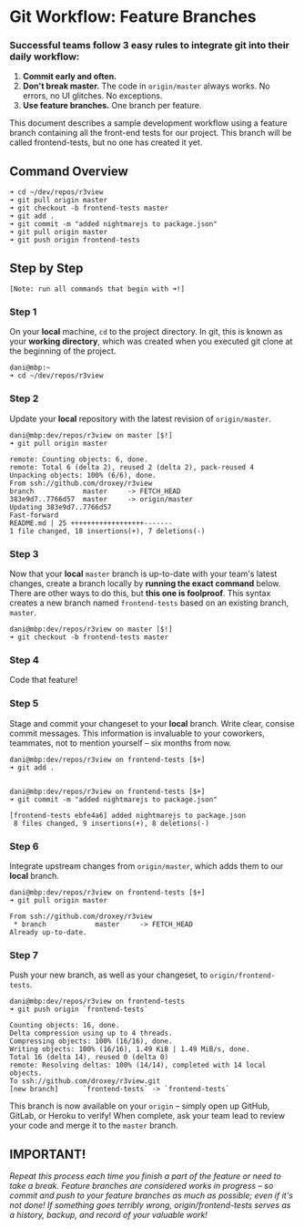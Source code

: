 # Git Workflow: Feature Branches

### Successful teams follow 3 easy rules to integrate git into their daily workflow:
  1. **Commit early and often.**
  1. **Don't break master.** The code in `origin/master` always works. No errors, no UI glitches. No exceptions.
  1. **Use feature branches.** One branch per feature.


This document describes a sample development workflow using a feature branch containing all the front-end tests for our project. This branch will be called frontend-tests, but no one has created it yet.



## Command Overview

```
➜ cd ~/dev/repos/r3view
➜ git pull origin master
➜ git checkout -b frontend-tests master
➜ git add .
➜ git commit -m "added nightmarejs to package.json"
➜ git pull origin master
➜ git push origin frontend-tests
```

## Step by Step
`[Note: run all commands that begin with ➜!]`


### Step 1
On your **local** machine, `cd` to the project directory. In git, this is known as your **working directory**, which was created when you executed git clone at the beginning of the project.

```
dani@mbp:~
➜ cd ~/dev/repos/r3view
```

### Step 2
Update your **local** repository with the latest revision of `origin/master`.

```
dani@mbp:dev/repos/r3view on master [$!]
➜ git pull origin master

remote: Counting objects: 6, done.
remote: Total 6 (delta 2), reused 2 (delta 2), pack-reused 4
Unpacking objects: 100% (6/6), done.
From ssh://github.com/droxey/r3view
branch            master     -> FETCH_HEAD
383e9d7..7766d57  master     -> origin/master
Updating 383e9d7..7766d57
Fast-forward
README.md | 25 ++++++++++++++++++-------
1 file changed, 18 insertions(+), 7 deletions(-)
```


### Step 3
Now that your **local** `master` branch is up-to-date with your team's latest changes, create a branch locally by __running the exact command__ below. There are other ways to do this, but __this one is foolproof__. This syntax creates a new branch named `frontend-tests` based on an existing branch, `master`.

```
dani@mbp:dev/repos/r3view on master [$!]
➜ git checkout -b frontend-tests master
```


### Step 4
Code that feature!


### Step 5
Stage and commit your changeset to your **local** branch. Write clear, consise commit messages. This information is invaluable to your coworkers, teammates, not to mention yourself – six months from now.

```
dani@mbp:dev/repos/r3view on frontend-tests [$+]
➜ git add .


dani@mbp:dev/repos/r3view on frontend-tests [$+]
➜ git commit -m "added nightmarejs to package.json"

[frontend-tests ebfe4a6] added nightmarejs to package.json
 8 files changed, 9 insertions(+), 8 deletions(-)
```

### Step 6
Integrate upstream changes from `origin/master`, which adds them to our **local** branch.

```
dani@mbp:dev/repos/r3view on frontend-tests [$+]
➜ git pull origin master

From ssh://github.com/droxey/r3view
 * branch            master     -> FETCH_HEAD
Already up-to-date.
```

### Step 7
Push your new branch, as well as your changeset, to `origin/frontend-tests`.

```
dani@mbp:dev/repos/r3view on frontend-tests
➜ git push origin `frontend-tests`

Counting objects: 16, done.
Delta compression using up to 4 threads.
Compressing objects: 100% (16/16), done.
Writing objects: 100% (16/16), 1.49 KiB | 1.49 MiB/s, done.
Total 16 (delta 14), reused 0 (delta 0)
remote: Resolving deltas: 100% (14/14), completed with 14 local objects.
To ssh://github.com/droxey/r3view.git
[new branch]      `frontend-tests` -> `frontend-tests`
```

This branch is now available on your `origin` – simply open up GitHub, GitLab, or Heroku to verify! When complete, ask your team lead to review your code and merge it to the `master` branch.


## IMPORTANT!
_Repeat this process each time you finish a part of the feature or need to take a break. Feature branches are considered works in progress – so commit and push to your feature branches as much as possible; even if it's not done! If something goes terribly wrong, origin/frontend-tests serves as a history, backup, and record of your valuable work!_
